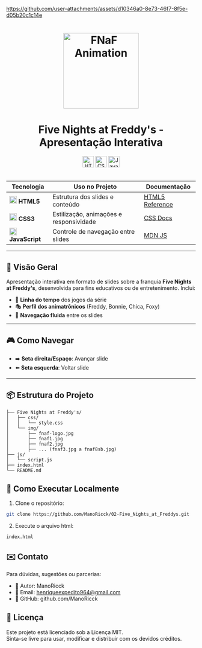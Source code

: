 https://github.com/user-attachments/assets/d10346a0-8e73-46f7-8f5e-d05b20c1c14e

<h1 align="center">
  <img src="https://github.com/user-attachments/assets/2d3adbd5-c976-4481-9fd5-d5a410f25bc3" alt="FNaF Animation" height="200">
</div>

<h1 align="center">
  Five Nights at Freddy's - Apresentação Interativa
</h1>


<div align="center">
  <img src="https://img.shields.io/badge/HTML5-Slides-orange?logo=html5&style=for-the-badge" alt="HTML5" height="30">
  <img src="https://img.shields.io/badge/CSS3-Animações-blue?logo=css3&style=for-the-badge" alt="CSS3" height="30">
  <img src="https://img.shields.io/badge/JavaScript-Navegação-yellow?logo=javascript&style=for-the-badge" alt="JavaScript" height="30">
</div>

<br>

<div align="center">

| Tecnologia | Uso no Projeto | Documentação |
|------------|----------------|--------------|
| <img src="https://www.w3.org/html/logo/downloads/HTML5_Badge_256.png" width="20"> **HTML5** | Estrutura dos slides e conteúdo | [HTML5 Reference](https://developer.mozilla.org/pt-BR/docs/Web/HTML) |
| <img src="https://cdn-icons-png.flaticon.com/512/732/732190.png" width="20"> **CSS3** | Estilização, animações e responsividade | [CSS Docs](https://developer.mozilla.org/pt-BR/docs/Web/CSS) |
| <img src="https://cdn-icons-png.flaticon.com/512/5968/5968292.png" width="20"> **JavaScript** | Controle de navegação entre slides | [MDN JS](https://developer.mozilla.org/pt-BR/docs/Web/JavaScript) |

</div>

---

## 🌟 Visão Geral
Apresentação interativa em formato de slides sobre a franquia **Five Nights at Freddy's**, desenvolvida para fins educativos ou de entretenimento. Inclui:
- 📌 **Linha do tempo** dos jogos da série
- 🎭 **Perfil dos animatrônicos** (Freddy, Bonnie, Chica, Foxy)
- 🔄 **Navegação fluida** entre os slides

---


## 🎮 Como Navegar
- ➡️ **Seta direita/Espaço**: Avançar slide
- ⬅️ **Seta esquerda**: Voltar slide

---

## 📦 Estrutura do Projeto

```tree
├── Five Nights at Freddy's/
│   ├── css/
│   │   └── style.css
│   └── img/
│       ├── fnaf-logo.jpg
│       ├── fnaf1.jpg
│       ├── fnaf2.jpg
│       ├── ... (fnaf3.jpg a fnaf8sb.jpg)
├── js/
│   └── script.js
├── index.html
└── README.md
```


## 🚀 Como Executar Localmente

1. Clone o repositório:
```bash
git clone https://github.com/ManoRicck/02-Five_Nights_at_Freddys.git
```
2. Execute o arquivo html:
```bash
index.html
```


## ✉️ Contato

Para dúvidas, sugestões ou parcerias:

- 👤 Autor: ManoRicck
- 📧 Email: henriqueexpedito964@gmail.com
- 🧠 GitHub: github.com/ManoRicck

## 📄 Licença

Este projeto está licenciado sob a Licença MIT.<br>
Sinta-se livre para usar, modificar e distribuir com os devidos créditos.

